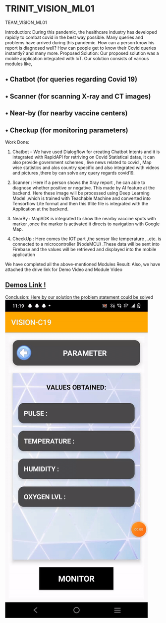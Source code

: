 # TRINIT_VISION_ML01
TEAM_VISION_ML01

Introduction:
During this pandemic, the healthcare industry has developed rapidly to combat covid in the best way possible. Many queries and problems have arrived during this pandemic. How can a person know his report is diagnosed well? How can people get to know their Covid queries instantly? and many more.
Proposed Solution:
Our proposed solution was a mobile application integrated with IoT.
Our solution consists of various modules like,
## •	Chatbot (for queries regarding Covid 19)
## •	Scanner (for scanning X-ray and CT images)
## •	Near-by (for nearby vaccine centers)
## •	Checkup (for monitoring parameters)
Work Done:
1.	Chatbot – We have used Dialogflow for creating Chatbot Intents and it is integrated with RapidAPI for retriving on Covid Statistical datas, it can also provide government schemes , live news related to covid , Map wise statistics and alos country specific and also integrated with videos and pictures ,there by can solve any query regards covid19.

2.	Scanner : Here if a person shows the Xray report , he can able to diagnose whether positive or negative. This made by AI feature at the backend. Here these image will be processed using Deep Learning Model ,which is trained with Teachable Machine and converted into Tensorflow Lite format and then this tflite file is integrated with the Application at the backend.

3.	NearBy : MapSDK is integrated to show the nearby vaccine spots with marker ,once the marker is activated it directs to navigation with Google Map.

4.	CheckUp : Here comes the IOT part ,the sensor like temperature ,..etc. is connected to a microcontroller (NodeMCU) .These data will be sent into Firebase and the values will be retrieved and displayed into the mobile application

We have completed all the above-mentioned Modules
Result: Also, we have attached the drive link for Demo Video and Module Video
## [Demos Link !](https://drive.google.com/drive/folders/1PtkP9kQWbQTNlhNtmSNO4QzZ7TZ331mt?usp=sharing)
Conclusion:
Here by our solution the problem statement could be solved
![](parameters.gif)
